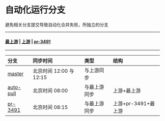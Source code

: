 # 自动化运行分支

避免相关分支提交导致自动化合并失败，所独立的分支

---

#### [最上游](https://redirect.github.com/LmeSzinc/AzurLaneAutoScript) | [上游](https://redirect.github.com/Zuosizhu/Alas-with-Dashboard) | [pr-3491](https://redirect.github.com/LmeSzinc/AzurLaneAutoScript/pull/3491)

---

| 分支                                                                     | 同步时间                | 类型         | 结构                |
| :----------------------------------------------------------------------- | :---------------------- | :----------- | :------------------ |
| [master](https://github.com/NEANC/Alas-with-Dashboard/tree/master)       | 北京时间 12:00 与 12:15 | 与上游同步   |                     |
| [auto-pull](https://github.com/NEANC/Alas-with-Dashboard/tree/auto-pull) | 北京时间 08:00          | 与最上游同步 | 上游+最上游         |
| [pr-3491](https://github.com/NEANC/Alas-with-Dashboard/tree/pr-3491)     | 北京时间 08:15          | 与最上游同步 | 上游+pr-3491+最上游 |
